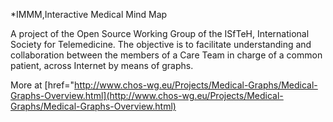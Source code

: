 *IMMM,Interactive Medical Mind Map</h1>

A project of the Open Source Working Group of the ISfTeH, International
Society for Telemedicine. 
The objective is to facilitate understanding and collaboration between the members of a Care Team in charge of a common patient,
across Internet by means of graphs.


More at [href="http://www.chos-wg.eu/Projects/Medical-Graphs/Medical-Graphs-Overview.html](http://www.chos-wg.eu/Projects/Medical-Graphs/Medical-Graphs-Overview.html)
